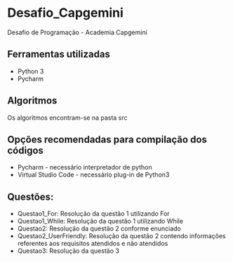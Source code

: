# Desafio_Capgemini
Desafio de Programação - Academia Capgemini

## Ferramentas utilizadas
- Python 3
- Pycharm

## Algoritmos
Os algoritmos encontram-se na pasta src

## Opções recomendadas para compilação dos códigos
- Pycharm - necessário interpretador de python
- Virtual Studio Code - necessário plug-in de Python3

## Questões:
- Questao1_For: Resolução da questão 1 utilizando For
- Questao1_While: Resolução da questão 1 utilizando While
- Questao2: Resolução da questão 2 conforme enunciado
- Questao2_UserFriendly: Resolução da questão 2 contendo informações referentes aos requisitos atendidos e não atendidos
- Questao3: Resolução da questão 3

